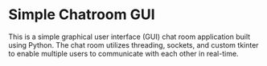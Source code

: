 # Simple Chatroom GUI
This is a simple graphical user interface (GUI) chat room application built using Python. The chat room utilizes threading, sockets, and custom tkinter to enable multiple users to communicate with each other in real-time. 

